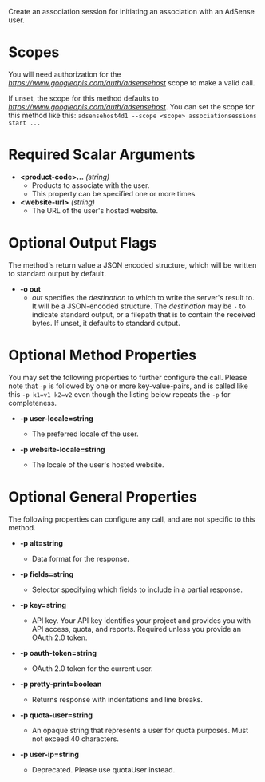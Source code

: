 Create an association session for initiating an association with an AdSense user.
# Scopes

You will need authorization for the *https://www.googleapis.com/auth/adsensehost* scope to make a valid call.

If unset, the scope for this method defaults to *https://www.googleapis.com/auth/adsensehost*.
You can set the scope for this method like this: `adsensehost4d1 --scope <scope> associationsessions start ...`
# Required Scalar Arguments
* **&lt;product-code&gt;...** *(string)*
    - Products to associate with the user.
    - This property can be specified one or more times
* **&lt;website-url&gt;** *(string)*
    - The URL of the user&#39;s hosted website.

# Optional Output Flags

The method's return value a JSON encoded structure, which will be written to standard output by default.

* **-o out**
    - *out* specifies the *destination* to which to write the server's result to.
      It will be a JSON-encoded structure.
      The *destination* may be `-` to indicate standard output, or a filepath that is to contain the received bytes.
      If unset, it defaults to standard output.
# Optional Method Properties

You may set the following properties to further configure the call. Please note that `-p` is followed by one 
or more key-value-pairs, and is called like this `-p k1=v1 k2=v2` even though the listing below repeats the
`-p` for completeness.

* **-p user-locale=string**
    - The preferred locale of the user.

* **-p website-locale=string**
    - The locale of the user&#39;s hosted website.

# Optional General Properties

The following properties can configure any call, and are not specific to this method.

* **-p alt=string**
    - Data format for the response.

* **-p fields=string**
    - Selector specifying which fields to include in a partial response.

* **-p key=string**
    - API key. Your API key identifies your project and provides you with API access, quota, and reports. Required unless you provide an OAuth 2.0 token.

* **-p oauth-token=string**
    - OAuth 2.0 token for the current user.

* **-p pretty-print=boolean**
    - Returns response with indentations and line breaks.

* **-p quota-user=string**
    - An opaque string that represents a user for quota purposes. Must not exceed 40 characters.

* **-p user-ip=string**
    - Deprecated. Please use quotaUser instead.
